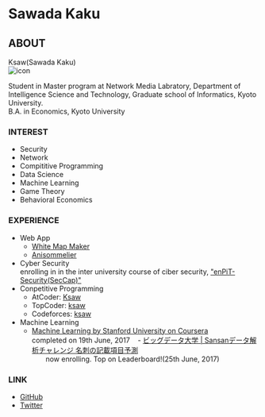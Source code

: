 # Sawada Kaku

## ABOUT
Ksaw(Sawada Kaku)  
![icon](img/icon.jpg)

Student in Master program at Network Media Labratory, Department of Intelligence Science and Technology, Graduate school of Informatics, Kyoto University.  
B.A. in Economics, Kyoto University

### INTEREST

- Security
- Network
- Compititive Programming
- Data Science
- Machine Learning
- Game Theory
- Behavioral Economics

### EXPERIENCE

- Web App  
    - [White Map Maker](http://www.app-whitemap.appspot.com/)
    - [Anisommelier](https://anisom-161116.appspot.com)
- Cyber Security  
    enrolling in in the inter university course of ciber security, ["enPiT-Security(SecCap)"](https://www.seccap.jp)
- Conpetitive Programming  
    - AtCoder: [Ksaw](https://atcoder.jp/user/Ksaw)
    - TopCoder: [ksaw](https://www.topcoder.com/members/ksaw/)
    - Codeforces: [ksaw](http://codeforces.com/profile/ksaw)
- Machine Learning  
    - [Machine Learning by Stanford University on Coursera](https://www.coursera.org/learn/machine-learning)  
        completed on 19th June, 2017
    - [ビッグデータ大学 | Sansanデータ解析チャレンジ 名刺の記載項目予測](http://universityofbigdata.net/competition/5723788444434432)  
        now enrolling. Top on Leaderboard!(25th June, 2017) 

### LINK
- [GitHub](https://github.com/sawadakaku)
- [Twitter](https://twitter.com/Osacar_Wailda)
